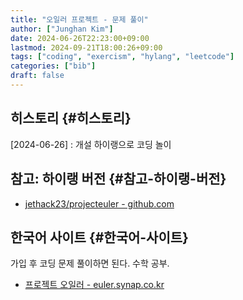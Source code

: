 ```yaml
---
title: "오일러 프로젝트 - 문제 풀이"
author: ["Junghan Kim"]
date: 2024-06-26T22:23:00+09:00
lastmod: 2024-09-21T18:00:26+09:00
tags: ["coding", "exercism", "hylang", "leetcode"]
categories: ["bib"]
draft: false
---
```


## 히스토리 {#히스토리}

[2024-06-26]
: 개설 하이랭으로 코딩 놀이


## 참고: 하이랭 버전 {#참고-하이랭-버전}

-   [jethack23/projecteuler - github.com](https://github.com/jethack23/projecteuler)


## 한국어 사이트 {#한국어-사이트}

가입 후 코딩 문제 풀이하면 된다. 수학 공부.

-   [프로젝트 오일러 - euler.synap.co.kr](https://euler.synap.co.kr/)

